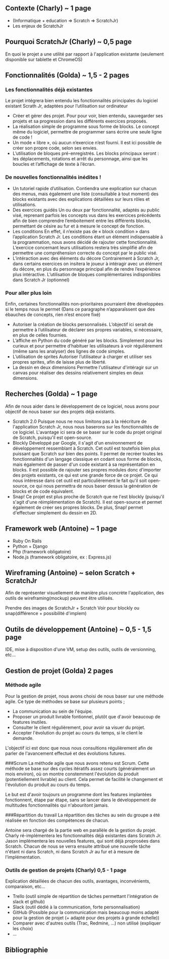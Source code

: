 ## Contexte (Charly) ~ 1 page

* (Informatique + education => Scratch => ScratchJr)
* Les enjeux de ScratchJr

## Pourquoi ScratchJr (Charly) ~ 0,5 page

En quoi le projet a une utilité par rapport à l'application existante (seulement disponible sur tablette et ChromeOS)

## Fonctionnalités (Golda) ~ 1,5 - 2 pages

### Les fonctionnalités déjà existantes
Le projet intégrera bien entendu les fonctionnalités principales du logiciel existant Scrath Jr, adaptées pour l’utilisation sur ordinateur
*	Créer et gérer des projet. 
Pour pour voir, bien entendu, sauvegarder ses projets et sa progression dans les différents exercices proposés.
*	La réalisation simple de programme sous forme de blocks.
Le concept même du logiciel, permettre de programmer sans écrire une seule ligne de code !
*	Un mode « libre », où aucun n’exercice n’est fourni.
Il est ici possible de créer son propre code, selon ses envies.
*	L’utilisation de bloques pré-enregistrés.
Les blocks principaux seront : les déplacements, rotations et arrêt du personnage, ainsi que les boucles et l’affichage de texte à l’écran.
### De nouvelles fonctionnalités inédites !
*	Un tutoriel rapide d’utilisation.
Contiendra une explication sur chacun des menus, mais également une liste (consultable à tout moment) des blocks existants avec des explications détaillées sur leurs rôles et utilisations.
*	Des exercices guidés
Un ou deux par fonctionnalité, adaptés au public visé, reprenant parfois les concepts vus dans les exercices précédents afin de bien comprendre l’emboitement entre les différents blocks, permettant de césire au fur et à mesure le concept de fonction.
*	Les conditions
En effet, il n’existe pas de « block condition » dans l’application Scratch Jr. Les conditions étant un élément indispensable à la programmation, nous avons décidé de rajouter cette fonctionnalité. L’exercice concernant leurs utilisations restera très simplifié afin de permettre une compréhension correcte du concept par le public visé.
*	L’intéraction avec des éléments du décore
Contrairement à Scratch Jr, dans certains exercices on insitera le joueur à intéragir avec un élément du décore, en plus du personnage principal afin de rendre l’expérience plus intéractive.
 L’utilisation de bloques complémentaires indisponibles dans Scratch Jr (optionnel)
### Pour aller plus loin
Enfin, certaines fonctionnalités non-prioritaires pourraient être développées si le temps nous le permet (Dans ce paragraphe n’apparaîssent que des ébauches de concepts, rien n’est encore fixé)
*	Autoriser la création de blocks personnalisés.
L’objectif ici serait de permettre à l’utilisateur de déclarer ses propres variables, si nécessaire, en plus de celles fournies.
*	L’affiche en Python du code généré par les blocks.
Simplement pour les curieux et pour permettre d’habituer les utilisateurs à voir régulièrement (même sans les analyser) des lignes de code simples.
*	L’utilisation de sprites
Autoriser l’utilisateur à charger et utiliser ses propres sprites, afin de laisse plus de liberté.
*	La dessin en deux dimensions
Permettre l'utilisateur d'intéragir sur un canvas pour réaliser des dessins relativement simples en deux dimensions.

## Recherches (Golda) ~ 1 page

Afin de nous aider dans le développement de ce logiciel, nous avons pour objectif de nous baser sur des projets déjà existants.
* Scratch 2.0
Puisque nous ne nous limitons pas à la réécriture de l'application Scratch Jr, nous nous baserons sur les fonctionnalités de ce logiciel. L'avantage ici sera de se baser sur le code du projet original de Scratch, puisqu'il est open-source.
* Blockly
Développé par Google, il s'agit d'un environnement de développement ressemblant à Scratch. Cet outil est toutefois bien plus puissant que Scratch sur bien des points.
Il permet de recréer toutes les fonctionnalités d'un langage classique en codant sous forme de blocks, mais également de passer d'un code existant à sa représentation en blocks.
Il est possible de rajouter ses propres modules donc d'importer des projets existants, ce qui est une grande force de ce projet.
Ce qui nous intéresse dans cet outil est particulièrement le fait qu'il soit open-source, ce qui nous permettra de nous baser dessus la génération de blocks et de code équivalent.
* Snap!
Ce projet est plus proche de Scratch que ne l'est blockly (puisqu'il s'agit d'une réimplémentation de Scratch).
Il est open-source et permet également de créer ses propres blocks. De plus, Snap! permet d'effectuer simplement du dessin en 2D.

## Framework web (Antoine) ~ 1 page

* Ruby On Rails
* Python + Django
* Php (framework obligatoire)
* Node.js (framework obligatoire, ex : Express.js)

## Wireframing (Antoine) ~ selon Scratch + ScratchJr

Afin de représenter visuellement de manière plus concrète l'application, des outils de wireframing(mockup) peuvent être utilisés.

Prendre des images de ScratchJr + Scratch
Voir pour blockly ou snap(différence + possibilité d'implem)

## Outils de développement (Antoine) ~ 0,5 - 1,5 page

IDE, mise à disposition d'une VM, setup des outils, outils de versionning, etc...

## Gestion de projet (Golda) 2 pages

### Méthode agile
Pour la gestion de projet, nous avons choisi de nous baser sur une méthode agile.
Ce type de méthodes se base sur plusieurs points ;
* La communication au sein de l'équipe.
* Proposer un produit livrable fontionnel, plutôt que d'avoir beaucoup de features inutiles.
* Consulter le client régulièrement, pour avoir sa visuer du projet.
* Accepter l'évolution du projet au cours du temps, si le client le demande.

L'objectif ici est donc que nous nous consultions régulièrement afin de parler de l'avancement effectué et des évolutions futures.

###Scrum
La méthode agile que nous avons retenu est Scrum.
Cette méthode se base sur des cycles itératifs assez courts (généralement un mois environ), où on montre constemment l'évolution du produit (potentiellement livrable) au client. Cela permet de facilité le changement et l'évolution du produit au cours du temps.

Le but est d'avoir toujours un programme dont les features implantées fonctionnent, étape par étape, sans se lancer dans le développement de multitudes fonctionnalités qui n'abouritont jamais.

###Répartition du travail
La répartition des tâches au sein du groupe a été réalisée en fonction des compétences de chacun.

Antoine sera chargé de la partie web en parallèle de la gestion du projet.
Charly ré-implémentera les fonctionnalités déjà existantes dans Scratch Jr.
Jason implémentera les nouvelles features, qui sont déjà proprosées dans Scratch.
Chacun de nous se verra ensuite attribué une nouvelle tâche n'étant ni dans Scratch, ni dans Scratch Jr au fur et à mesure de l'implémentation.

### Outils de gestion de projets (Charly) 0,5 - 1 page

Explication détaillées de chacun des outils, avantages, inconvénients, comparaison, etc...
* Trello (outil simple de répartition de tâches permettant l'intégration de slack et github)
* Slack (outil dédié à la communication, forte personnalisation)
* GitHub (Possible pour la communication mais beaucoup moins adapté pour la gestion de projet (+ adapté pour des projets à grande échelle))
* Comparer avec d'autres outils (Trac, Redmine, ...) non utilisé (expliquer les choix)
* ...

## Bibliographie
